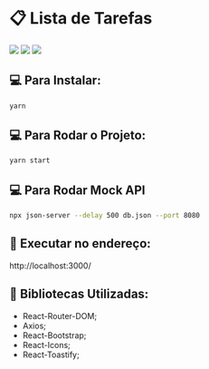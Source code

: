 # :clipboard: Lista de Tarefas

<p>
<img src="https://img.shields.io/badge/-React-blue">
<img src="https://img.shields.io/badge/-JavaScript-yellow">
<img src="https://img.shields.io/badge/-Bootstrap-pink"></p>

## :computer: Para Instalar:

```sh
yarn
```

## :computer: Para Rodar o Projeto:

```sh
yarn start
```

## :computer: Para Rodar Mock API

```sh
npx json-server --delay 500 db.json --port 8080
```

## :rocket: Executar no endereço:

http://localhost:3000/

## :scroll: Bibliotecas Utilizadas:

- React-Router-DOM;
- Axios;
- React-Bootstrap;
- React-Icons;
- React-Toastify;
